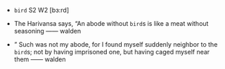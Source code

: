 - `bird` S2 W2 [bɜ:rd]



-  The Harivansa says, “An abode without `bird`s is like a meat without seasoning —— walden

- ” Such was not my abode, for I found myself suddenly neighbor to the `bird`s; not by having imprisoned one, but having caged myself near them —— walden